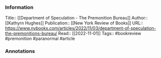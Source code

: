 
### Information
Title:: [[Department of Speculation - The Premonition Bureau]]
Author:: [[Kathyrn Hughes]]
Publication:: [[New York Review of Books]]
URL:: https://www.nybooks.com/articles/2022/11/03/department-of-speculation-the-premonitions-bureau/
Read:: [[2022-11-01]]
Tags:: #bookreview #premonition #paranormal
#article

### Annotations
